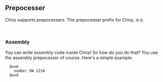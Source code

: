 ## Prepocesser

Chirp supports prepocessers. The prepocesser prefix for Chirp, is `@`.

<br>

### Assembly

You can write assembly code inside Chirp! So how do you do that? You use the assembly prepocesser of course. Here's a simple example:

```chirp
  @asm
    number DW 1234
  @end
```
